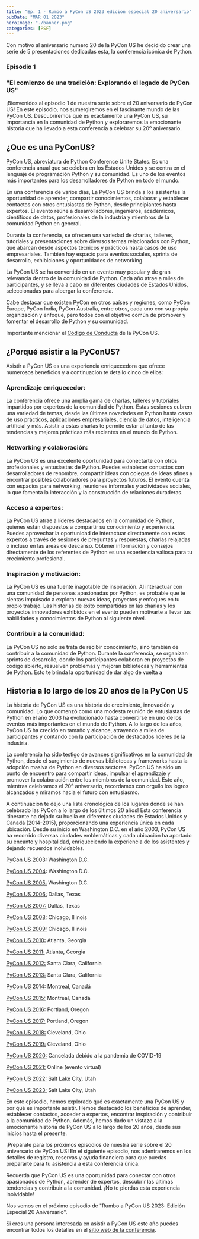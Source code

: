 ```yaml
---
title: "Ep. 1 - Rumbo a PyCon US 2023 edicion especial 20 aniversario"
pubDate: "MAR 01 2023"
heroImage: "./banner.png"
categories: [PSF]
---
```


Con motivo al aniversario numero 20 de la PyCon US he decidido crear una serie
de 5 presentaciones dedicadas esta, la conferencia icónica de Python.

### **Episodio 1**

### "El comienzo de una tradición: Explorando el legado de PyCon US"

¡Bienvenidos al episodio 1 de nuestra serie sobre el 20 aniversario de PyCon US!
En este episodio, nos sumergiremos en el fascinante mundo de las PyCon US.
Descubriremos qué es exactamente una PyCon US, su importancia en la comunidad de
Python y exploraremos la emocionante historia que ha llevado a esta conferencia
a celebrar su 20º aniversario.

## ¿Que es una PyConUS?

PyCon US, abreviatura de Python Conference Unite States. Es una conferencia
anual que se celebra en los Estados Unidos y se centra en el lenguaje de
programación Python y su comunidad. Es uno de los eventos más importantes para
los desarrolladores de Python en todo el mundo.

En una conferencia de varios dias, La PyCon US brinda a los asistentes la
oportunidad de aprender, compartir conocimientos, colaborar y establecer
contactos con otros entusiastas de Python, desde principiantes hasta expertos.
El evento reúne a desarrolladores, ingenieros, académicos, científicos de datos,
profesionales de la industria y miembros de la comunidad Python en general.

Durante la conferencia, se ofrecen una variedad de charlas, talleres, tutoriales
y presentaciones sobre diversos temas relacionados con Python, que abarcan desde
aspectos técnicos y prácticos hasta casos de uso empresariales. También hay
espacio para eventos sociales, sprints de desarrollo, exhibiciones y
oportunidades de networking.

La PyCon US se ha convertido en un evento muy popular y de gran relevancia
dentro de la comunidad de Python. Cada año atrae a miles de participantes, y se
lleva a cabo en diferentes ciudades de Estados Unidos, seleccionadas para
albergar la conferencia.

Cabe destacar que existen PyCon en otros países y regiones, como PyCon Europe,
PyCon India, PyCon Australia, entre otros, cada uno con su propia organización y
enfoque, pero todos con el objetivo común de promover y fomentar el desarrollo
de Python y su comunidad.

Importante mencionar el
[<u>Codigo de Conducta</u>](https://us.pycon.org/2023/about/code-of-conduct/) de
la PyCon US.

## ¿Porqué asistir a la PyConUS?

Asistir a PyCon US es una experiencia enriquecedora que ofrece numerosos
beneficios y a continuacion te detallo cinco de ellos:

### Aprendizaje enriquecedor:

La conferencia ofrece una amplia gama de charlas, talleres y tutoriales
impartidos por expertos de la comunidad de Python. Estas sesiones cubren una
variedad de temas, desde las últimas novedades en Python hasta casos de uso
prácticos, aplicaciones empresariales, ciencia de datos, inteligencia artificial
y más. Asistir a estas charlas te permite estar al tanto de las tendencias y
mejores prácticas más recientes en el mundo de Python.

### Networking y colaboración:

La PyCon US es una excelente oportunidad para conectarte con otros profesionales
y entusiastas de Python. Puedes establecer contactos con desarrolladores de
renombre, compartir ideas con colegas de ideas afines y encontrar posibles
colaboradores para proyectos futuros. El evento cuenta con espacios para
networking, reuniones informales y actividades sociales, lo que fomenta la
interacción y la construcción de relaciones duraderas.

### Acceso a expertos:

La PyCon US atrae a líderes destacados en la comunidad de Python, quienes están
dispuestos a compartir su conocimiento y experiencia. Puedes aprovechar la
oportunidad de interactuar directamente con estos expertos a través de sesiones
de preguntas y respuestas, charlas relajadas o incluso en las áreas de descanso.
Obtener información y consejos directamente de los referentes de Python es una
experiencia valiosa para tu crecimiento profesional.

### Inspiración y motivación:

La PyCon US es una fuente inagotable de inspiración. Al interactuar con una
comunidad de personas apasionadas por Python, es probable que te sientas
impulsado a explorar nuevas ideas, proyectos y enfoques en tu propio trabajo.
Las historias de éxito compartidas en las charlas y los proyectos innovadores
exhibidos en el evento pueden motivarte a llevar tus habilidades y conocimientos
de Python al siguiente nivel.

### Contribuir a la comunidad:

La PyCon US no solo se trata de recibir conocimiento, sino también de contribuir
a la comunidad de Python. Durante la conferencia, se organizan sprints de
desarrollo, donde los participantes colaboran en proyectos de código abierto,
resuelven problemas y mejoran bibliotecas y herramientas de Python. Esto te
brinda la oportunidad de dar algo de vuelta a

## Historia a lo largo de los 20 años de la PyCon US

La historia de PyCon US es una historia de crecimiento, innovación y comunidad.
Lo que comenzó como una modesta reunión de entusiastas de Python en el año 2003
ha evolucionado hasta convertirse en uno de los eventos más importantes en el
mundo de Python. A lo largo de los años, PyCon US ha crecido en tamaño y
alcance, atrayendo a miles de participantes y contando con la participación de
destacados líderes de la industria.

La conferencia ha sido testigo de avances significativos en la comunidad de
Python, desde el surgimiento de nuevas bibliotecas y frameworks hasta la
adopción masiva de Python en diversos sectores. PyCon US ha sido un punto de
encuentro para compartir ideas, impulsar el aprendizaje y promover la
colaboración entre los miembros de la comunidad. Este año, mientras celebramos
el 20º aniversario, recordamos con orgullo los logros alcanzados y miramos hacia
el futuro con entusiasmo.

A continuacion te dejo una lista cronológica de los lugares donde se han
celebrado las PyCon a lo largo de los últimos 20 años! Esta conferencia
itinerante ha dejado su huella en diferentes ciudades de Estados Unidos y Canadá
(2014-2015), proporcionando una experiencia única en cada ubicación. Desde su
inicio en Washington D.C. en el año 2003, PyCon US ha recorrido diversas
ciudades emblemáticas y cada ubicación ha aportado su encanto y hospitalidad,
enriqueciendo la experiencia de los asistentes y dejando recuerdos inolvidables.

[<u>PyCon US 2003:</u>](https://www.linuxjournal.com/article/6800) Washington
D.C.

[<u>PyCon US 2004</u>](https://www.python.org/psf/press-release/pr20040209/):
Washington D.C.

[<u>PyCon US 2005:</u>](https://lwn.net/Articles/117267/) Washington D.C.

[<u>PyCon US 2006:</u>](https://wiki.python.org/moin/PyCon2006) Dallas, Texas

[<u>PyCon US 2007:</u>](https://wiki.python.org/moin/PyCon2007) Dallas, Texas

[<u>PyCon US 2008:</u>](https://wiki.python.org/moin/PyCon2008) Chicago,
Illinois

[<u>PyCon US 2009:</u>](https://wiki.python.org/moin/PyCon2009) Chicago,
Illinois

[<u>PyCon US 2010:</u>](https://wiki.python.org/moin/PyCon2010) Atlanta, Georgia

[<u>PyCon US 2011:</u>](https://wiki.python.org/moin/PyCon2011) Atlanta, Georgia

[<u>PyCon US 2012:</u>](https://wiki.python.org/moin/PyCon2012) Santa Clara,
California

[<u>PyCon US 2013:</u>](https://us.pycon.org/2013/) Santa Clara, California

[<u>PyCon US 2014:</u>](https://us.pycon.org/2014/) Montreal, Canadá

[<u>PyCon US 2015:</u>](https://us.pycon.org/2015/) Montreal, Canadá

[<u>PyCon US 2016:</u>](https://us.pycon.org/2016/) Portland, Oregon

[<u>PyCon US 2017:</u>](https://us.pycon.org/2017/) Portland, Oregon

[<u>PyCon US 2018:</u>](https://us.pycon.org/2018/) Cleveland, Ohio

[<u>PyCon US 2019:</u>](https://us.pycon.org/2019/) Cleveland, Ohio

[<u>PyCon US 2020:</u>](https://us.pycon.org/2020/) Cancelada debido a la
pandemia de COVID-19

[<u>PyCon US 2021:</u>](https://us.pycon.org/2021/) Online (evento virtual)

[<u>PyCon US 2022:</u>](https://us.pycon.org/2022/) Salt Lake City, Utah

[<u>PyCon US 2023:</u>](https://us.pycon.org/2023/) Salt Lake City, Utah

En este episodio, hemos explorado qué es exactamente una PyCon US y por qué es
importante asistir. Hemos destacado los beneficios de aprender, establecer
contactos, acceder a expertos, encontrar inspiración y contribuir a la comunidad
de Python. Además, hemos dado un vistazo a la emocionante historia de PyCon US a
lo largo de los 20 años, desde sus inicios hasta el presente.

¡Prepárate para los próximos episodios de nuestra serie sobre el 20 aniversario
de PyCon US! En el siguiente episodio, nos adentraremos en los detalles de
registro, reservas y ayuda financiera para que puedas prepararte para tu
asistencia a esta conferencia única.

Recuerda que PyCon US es una oportunidad para conectar con otros apasionados de
Python, aprender de expertos, descubrir las últimas tendencias y contribuir a la
comunidad. ¡No te pierdas esta experiencia inolvidable!

Nos vemos en el próximo episodio de "Rumbo a PyCon US 2023: Edición Especial 20
Aniversario".

Si eres una persona interesada en asistir a PyCon US este año puedes encontrar
todos los detalles en el
[<u>sitio web de la conferencia</u>](https://us.pycon.org/2023/).
